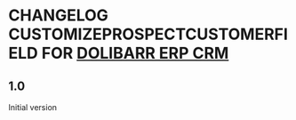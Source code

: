 # CHANGELOG CUSTOMIZEPROSPECTCUSTOMERFIELD FOR [DOLIBARR ERP CRM](https://www.dolibarr.org)

## 1.0

Initial version
